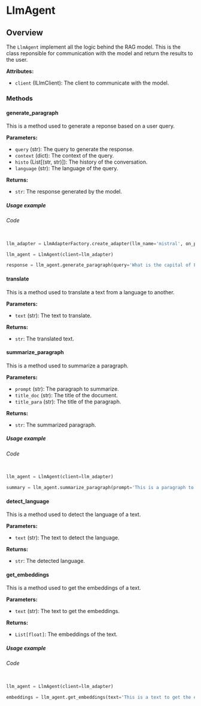# LlmAgent 

## Overview 

The `LlmAgent` implement all the logic behind the RAG model. This is the class reponsible for communication with the model and return the results to the user.

**Attributes:**

- `client` (ILlmClient): The client to communicate with the model.

### Methods

#### generate_paragraph

This is a method used to generate a reponse based on a user query. 

**Parameters:**

- `query` (str): The query to generate the response.
- `context` (dict): The context of the query.
- `histo` (List[(str, str)]): The history of the conversation.
- `language` (str): The language of the query.

**Returns:**

- `str`: The response generated by the model.

##### Usage example

###### Code
```py

llm_adapter = LlmAdapterFactory.create_adapter(llm_name='mistral', on_premise=False, api_key='api_key', model='mistral-large', embed_model='mistral-embed')

llm_agent = LlmAgent(client=llm_adapter)

response = llm_agent.generate_paragraph(query='What is the capital of France?', context={}, histo=[], language='en')

```

#### translate

This is a method used to translate a text from a language to another.

**Parameters:**

- `text` (str): The text to translate.

**Returns:**

- `str`: The translated text.

#### summarize_paragraph

This is a method used to summarize a paragraph.

**Parameters:**

- `prompt` (str): The paragraph to summarize.
- `title_doc` (str): The title of the document.
- `title_para` (str): The title of the paragraph.

**Returns:**

- `str`: The summarized paragraph.

##### Usage example

###### Code
```py

llm_agent = LlmAgent(client=llm_adapter)

summary = llm_agent.summarize_paragraph(prompt='This is a paragraph to summarize.', title_doc='Document', title_para='Paragraph')

```

#### detect_language

This is a method used to detect the language of a text.

**Parameters:**

- `text` (str): The text to detect the language.

**Returns:**

- `str`: The detected language.


#### get_embeddings

This is a method used to get the embeddings of a text.

**Parameters:**

- `text` (str): The text to get the embeddings.

**Returns:**

- `List[float]`: The embeddings of the text.

##### Usage example

###### Code
```py

llm_agent = LlmAgent(client=llm_adapter)

embeddings = llm_agent.get_embeddings(text='This is a text to get the embeddings.')

```